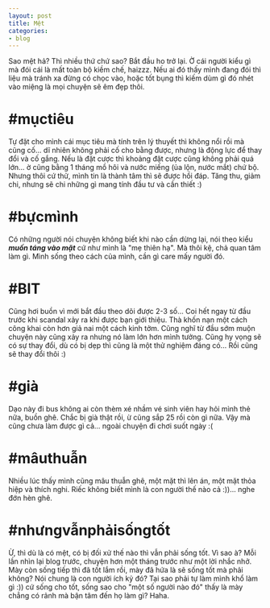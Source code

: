 ```yaml
---
layout: post
title: Mệt
categories:
- blog
---
```


Sao mệt hả? Thì nhiều thứ chứ sao? Bắt đầu ho trở lại. Ờ cái người kiểu gì mà đói cái là mất toàn bộ kiềm chế, haizzz. Nếu ai đó thấy mình đang đói thì liệu mà tránh xa đừng có chọc vào, hoặc tốt bụng thì kiếm dùm gì đó nhét vào miệng là mọi chuyện sẽ êm đẹp thôi. 

# #mụctiêu
Tự đặt cho mình cái mục tiêu mà tính trên lý thuyết thì không nổi rồi mà cũng cố... dĩ nhiên không phải cố cho bằng được, nhưng là động lực để thay đổi và cố gắng. Nếu là đặt cược thì khoảng đặt cược cũng không phải quá lớn... ờ cũng bằng 1 tháng mồ hôi và nước miếng (ủa lộn, nước mắt) chứ bộ. Nhưng thôi cứ thử, mình tin là thành tâm thì sẽ được hồi đáp. Tăng thu, giảm chi, nhưng sẽ chi những gì mang tính đầu tư và cần thiết :)

# #bựcmình
Có những người nói chuyện không biết khi nào cần dừng lại, nói theo kiểu ***muốn táng vào mặt*** cứ như mình là "mẹ thiên hạ". Mà thôi kệ, chả quan tâm làm gì. Mình sống theo cách của mình, cần gì care mấy người đó.

# #BIT
Cũng hơi buồn vì mới bắt đầu theo dõi được 2-3 số... Coi hết ngay từ đầu trước khi scandal xảy ra khi được bạn giới thiệu. Thà khốn nạn một cách công khai còn hơn giả nai một cách kinh tởm. Cũng nghĩ từ đầu sớm muộn chuyện này cũng xảy ra nhưng nó làm lớn hơn mình tưởng. Cũng hy vọng sẽ có sự thay đổi, dù có bị dẹp thì cũng là một thử nghiệm đáng có... Rồi cũng sẽ thay đổi thôi :)

# #già
Dạo này đi bus không ai còn thèm xé nhầm vé sinh viên hay hỏi mình thẻ nữa, buồn ghê. Chắc bị già thật rồi, ừ cũng sắp 25 rồi còn gì nữa. Vậy mà cũng chưa làm được gì cả... ngoài chuyện đi chơi suốt ngày :(

# #mâuthuẫn
Nhiều lúc thấy mình cũng mâu thuẫn ghê, một mặt thì lên án, một mặt thỏa hiệp và thích nghi. Riếc không biết mình là con người thế nào cả :))... nghe đớn hèn ghê.

# #nhưngvẫnphảisốngtốt
Ừ, thì dù là có mệt, có bị đối xử thế nào thì vẫn phải sống tốt. Vì sao à? Mỗi lần nhìn lại blog trước, chuyện hơn một tháng trước như một lời nhắc nhở. Mày còn sống tiếp thì đã tốt lắm rồi, mày đã hứa là sẽ sống tốt mà phải không? Nói chung là con người ích kỷ đó? Tại sao phải tự làm mình khổ làm gì :)) cứ sống cho tốt, sống sao cho "một số người nào đó" thấy là mày chẳng có rảnh mà bận tâm đến họ làm gì? Haha.